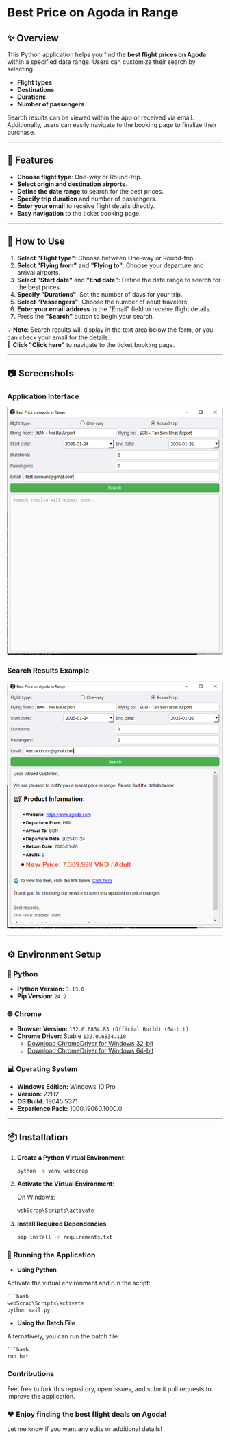 # **Best Price on Agoda in Range**  

## :sparkles: **Overview**  
This Python application helps you find the **best flight prices on Agoda** within a specified date range. Users can customize their search by selecting:
- **Flight types**
- **Destinations**
- **Durations**
- **Number of passengers**

Search results can be viewed within the app or received via email. Additionally, users can easily navigate to the booking page to finalize their purchase.

---

## :dart: **Features**  
- **Choose flight type**: One-way or Round-trip.  
- **Select origin and destination airports**.  
- **Define the date range** to search for the best prices.  
- **Specify trip duration** and number of passengers.  
- **Enter your email** to receive flight details directly.  
- **Easy navigation** to the ticket booking page.  

---

## :wrench: **How to Use**  
1. **Select "Flight type"**: Choose between One-way or Round-trip.  
2. **Select "Flying from"** and **"Flying to"**: Choose your departure and arrival airports.  
3. **Select "Start date"** and **"End date"**: Define the date range to search for the best prices.  
4. **Specify "Durations"**: Set the number of days for your trip.  
5. **Select "Passengers"**: Choose the number of adult travelers.  
6. **Enter your email address** in the "Email" field to receive flight details.  
7. Press the **"Search"** button to begin your search.  

:bulb: **Note**: Search results will display in the text area below the form, or you can check your email for the details.  
:link: **Click "Click here"** to navigate to the ticket booking page.

---

## :camera: **Screenshots**  

### **Application Interface**  
![Screenshot 1](Screenshot_1.png)  

### **Search Results Example**  
![Screenshot 2](Screenshot_2.png)  

---

## :gear: **Environment Setup**  

### :snake: **Python**  
- **Python Version:** `3.13.0`  
- **Pip Version:** `24.2`  

### :globe_with_meridians: **Chrome**  
- **Browser Version:** `132.0.6834.83 (Official Build) (64-bit)`  
- **Chrome Driver:** Stable `132.0.6834.110`  
  - [Download ChromeDriver for Windows 32-bit](https://storage.googleapis.com/chrome-for-testing-public/132.0.6834.110/win32/chromedriver-win32.zip)  
  - [Download ChromeDriver for Windows 64-bit](https://storage.googleapis.com/chrome-for-testing-public/132.0.6834.110/win64/chromedriver-win64.zip)  

### :computer: **Operating System**  
- **Windows Edition:** Windows 10 Pro  
- **Version:** 22H2  
- **OS Build:** 19045.5371  
- **Experience Pack:** 1000.19060.1000.0  

---

## :package: **Installation**  

1. **Create a Python Virtual Environment**:  
   ```bash
   python -m venv webScrap
2. **Activate the Virtual Environment**:

   On Windows:
   ```bash
   webScrap\Scripts\activate
3. **Install Required Dependencies**:
    ```bash
    pip install -r requirements.txt
    
### :runner: Running the Application
- **Using Python**

Activate the virtual environment and run the script:

    ```bash
    webScrap\Scripts\activate
    python mail.py
    
- **Using the Batch File**

Alternatively, you can run the batch file:

    ```bash
    run.bat
    
### Contributions
Feel free to fork this repository, open issues, and submit pull requests to improve the application.

### :heart: Enjoy finding the best flight deals on Agoda!

Let me know if you want any edits or additional details!